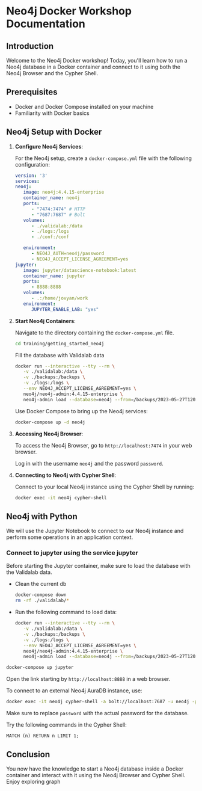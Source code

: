 # Neo4j Docker Workshop Documentation

## Introduction

Welcome to the Neo4j Docker workshop! Today, you'll learn how to run a Neo4j database in a Docker container and connect to it using both the Neo4j Browser and the Cypher Shell.

## Prerequisites

- Docker and Docker Compose installed on your machine
- Familiarity with Docker basics

## Neo4j Setup with Docker

1. **Configure Neo4j Services**:

   For the Neo4j setup, create a `docker-compose.yml` file with the following configuration:

   ```yaml
   version: '3'
   services:
   neo4j:
      image: neo4j:4.4.15-enterprise
      container_name: neo4j
      ports:
         - "7474:7474" # HTTP
         - "7687:7687" # Bolt
      volumes:
         - ./validalab:/data
         - ./logs:/logs
         - ./conf:/conf

      environment:
         - NEO4J_AUTH=neo4j/password
         - NEO4J_ACCEPT_LICENSE_AGREEMENT=yes
   jupyter:
      image: jupyter/datascience-notebook:latest
      container_name: jupyter
      ports:
         - 8888:8888
      volumes:
         - .:/home/jovyan/work
      environment:
         JUPYTER_ENABLE_LAB: "yes"
   ```

2. **Start Neo4j Containers**:

   Navigate to the directory containing the `docker-compose.yml` file.
   ```sh
   cd training/getting_started_neo4j
   ```

   Fill the database with Validalab data
   ```sh
   docker run --interactive --tty --rm \
      -v ./validalab:/data \
      -v ./backups:/backups \
      -v ./logs:/logs \
      --env NEO4J_ACCEPT_LICENSE_AGREEMENT=yes \
      neo4j/neo4j-admin:4.4.15-enterprise \
      neo4j-admin load --database=neo4j --from=/backups/2023-05-27T120002.dump 
   ```
   Use Docker Compose to bring up the Neo4j services:

   ```sh
   docker-compose up -d neo4j
   ```

3. **Accessing Neo4j Browser**:

   To access the Neo4j Browser, go to `http://localhost:7474` in your web browser. 
   
   Log in with the username `neo4j` and the password `password`.

4. **Connecting to Neo4j with Cypher Shell**:

   Connect to your local Neo4j instance using the Cypher Shell by running:

   ```sh
   docker exec -it neo4j cypher-shell
   ```
## Neo4j with Python

We will use the Jupyter Notebook to connect to our Neo4j instance and perform some operations in an application context.

### Connect to jupyter using the service jupyter

Before starting the Jupyter container, make sure to load the database with the Validalab data.

- Clean the current db
   ```sh
   docker-compose down
   rm -rf ./validalab/*
   ```
   
- Run the following command to load data:
   ```sh
   docker run --interactive --tty --rm \
      -v ./validalab:/data \
      -v ./backups:/backups \
      -v ./logs:/logs \
      --env NEO4J_ACCEPT_LICENSE_AGREEMENT=yes \
      neo4j/neo4j-admin:4.4.15-enterprise \
      neo4j-admin load --database=neo4j --from=/backups/2023-05-27T120002.dump 
   ```

```sh
docker-compose up jupyter
``` 
Open the link starting by `http://localhost:8888` in a web browser.

   To connect to an external Neo4j AuraDB instance, use:

   ```sh
   docker exec -it neo4j cypher-shell -a bolt://localhost:7687 -u neo4j -p password
   ```

   Make sure to replace `password` with the actual password for the database.

   Try the following commands in the Cypher Shell:

   ```cypher
   MATCH (n) RETURN n LIMIT 1;
   ```



## Conclusion

You now have the knowledge to start a Neo4j database inside a Docker container and interact with it using the Neo4j Browser and Cypher Shell. Enjoy exploring graph

